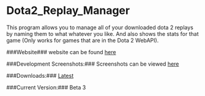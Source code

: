 Dota2_Replay_Manager
====================
This program allows you to manage all of your downloaded dota 2 replays by naming them to what whatever you like.
And also shows the stats for that game (Only works for games that are in the Dota 2 WebAPI).

###Website###
website can be found [here](http://www.dota2replay-manager.com)

###Development Screenshots:###
Screenshots can be viewed [here](http://dota2replay-manager.com/screenshots)

###Downloads:###
[Latest](http://dota2replay-manager.com/downloads)

###Current Version:###
Beta 3
